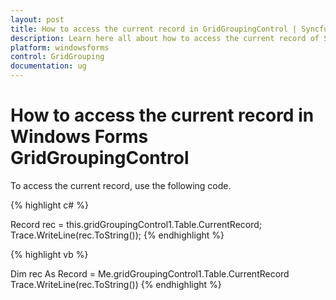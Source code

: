 ```yaml
---
layout: post
title: How to access the current record in GridGroupingControl | Syncfusion
description: Learn here all about how to access the current record of Syncfusion Windows Forms GridGroupingControl control and more.
platform: windowsforms
control: GridGrouping
documentation: ug
---
```


# How to access the current record in Windows Forms GridGroupingControl

To access the current record, use the following code.


 
{% highlight c# %}

Record rec = this.gridGroupingControl1.Table.CurrentRecord;
Trace.WriteLine(rec.ToString());
{% endhighlight  %}

{% highlight vb %}

Dim rec As Record = Me.gridGroupingControl1.Table.CurrentRecord
Trace.WriteLine(rec.ToString())
{% endhighlight  %}